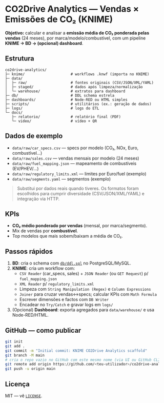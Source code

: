 # CO2Drive Analytics — Vendas × Emissões de CO₂ (KNIME)

**Objetivo:** calcular e analisar a **emissão média de CO₂ ponderada pelas vendas** (24 meses), por marca/modelo/combustível, com um pipeline **KNIME → BD → (opcional) dashboard**.

## Estrutura
```
co2drive-analytics/
├─ knime/                     # workflows .knwf (importa no KNIME)
├─ data/
│  ├─ raw/                    # fontes originais (CSV/JSON/XML/YAML)
│  ├─ staged/                 # dados após limpeza/normalização
│  └─ warehouse/              # extratos para dashboard
├─ db/                        # DDL schema estrela
├─ dashboards/                # Node-RED ou HTML simples
├─ scripts/                   # utilitários (ex.: geração de dados)
├─ logs/                      # logs do ETL
└─ docs/
   ├─ relatorio/              # relatório final (PDF)
   └─ video/                  # vídeo + QR
```

## Dados de exemplo
- `data/raw/car_specs.csv` — specs por modelo (CO₂, NOx, Euro, combustível…)
- `data/raw/sales.csv` — vendas mensais por modelo (24 meses)
- `data/raw/fuel_mapping.json` — mapeamento de combustíveis (EV/PHEV/…)
- `data/raw/regulatory_limits.xml` — limites por Euro/fuel (exemplo)
- `data/raw/segments.yaml` — segmentos (exemplo)

> Substitui por dados reais quando tiveres. Os formatos foram escolhidos para cumprir diversidade (CSV/JSON/XML/YAML) e integração via HTTP.

## KPIs
- **CO₂ médio ponderado por vendas** (mensal, por marca/segmento).
- Mix de vendas por **combustível**.
- Top modelos que mais sobem/baixam a média de CO₂.

## Passos rápidos
1. **BD**: cria o schema com [`db/ddl.sql`](db/ddl.sql) no PostgreSQL/MySQL.
2. **KNIME**: cria um workflow com:
   - `CSV Reader` (car_specs, sales) + `JSON Reader` (ou `GET Request`) p/ `fuel_mapping.json`
   - `XML Reader` p/ `regulatory_limits.xml`
   - Limpeza com `String Manipulation (Regex)` e `Column Expressions`
   - `Joiner` para cruzar vendas↔specs; calcular KPIs com `Math Formula`
   - Escrever dimensões e factos com `DB Writer`
   - Encadear no `Try/Catch` e gravar logs em `logs/`
3. (Opcional) **Dashboard**: exporta agregados para `data/warehouse/` e usa Node-RED/HTML.

## GitHub — como publicar
```bash
git init
git add .
git commit -m "Initial commit: KNIME CO2Drive Analytics scaffold"
git branch -M main
# cria o repo vazio no GitHub com este mesmo nome (via UI ou GitHub CLI)
git remote add origin https://github.com/<teu-utilizador>/co2drive-analytics.git
git push -u origin main
```

## Licença
MIT — vê [`LICENSE`](LICENSE).
